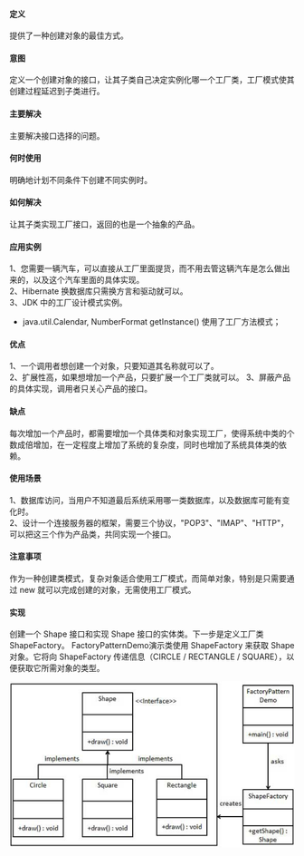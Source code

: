 #### 定义
提供了一种创建对象的最佳方式。     

#### 意图          
定义一个创建对象的接口，让其子类自己决定实例化哪一个工厂类，工厂模式使其创建过程延迟到子类进行。

#### 主要解决   
主要解决接口选择的问题。

####  何时使用      
明确地计划不同条件下创建不同实例时。

#### 如何解决       
让其子类实现工厂接口，返回的也是一个抽象的产品。

#### 应用实例       
1、您需要一辆汽车，可以直接从工厂里面提货，而不用去管这辆汽车是怎么做出来的，以及这个汽车里面的具体实现。       
2、Hibernate 换数据库只需换方言和驱动就可以。        
3、JDK 中的工厂设计模式实例。       
 - java.util.Calendar, NumberFormat getInstance() 使用了工厂方法模式；     

#### 优点         
1、一个调用者想创建一个对象，只要知道其名称就可以了。        
2、扩展性高，如果想增加一个产品，只要扩展一个工厂类就可以。 3、屏蔽产品的具体实现，调用者只关心产品的接口。     

#### 缺点     
每次增加一个产品时，都需要增加一个具体类和对象实现工厂，使得系统中类的个数成倍增加，在一定程度上增加了系统的复杂度，同时也增加了系统具体类的依赖。

#### 使用场景           
1、数据库访问，当用户不知道最后系统采用哪一类数据库，以及数据库可能有变化时。         
2、设计一个连接服务器的框架，需要三个协议，"POP3"、"IMAP"、"HTTP"，可以把这三个作为产品类，共同实现一个接口。        

#### 注意事项       
作为一种创建类模式，复杂对象适合使用工厂模式，而简单对象，特别是只需要通过 new 就可以完成创建的对象，无需使用工厂模式。

#### 实现     
创建一个 Shape 接口和实现 Shape 接口的实体类。下一步是定义工厂类 ShapeFactory。
FactoryPatternDemo演示类使用 ShapeFactory 来获取 Shape 对象。它将向 ShapeFactory 传递信息（CIRCLE / RECTANGLE / SQUARE），以便获取它所需对象的类型。  
    
![factory_pattern](./images/factory_pattern.png)
